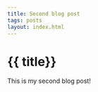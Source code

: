 ```yaml
---
title: Second blog post
tags: posts
layout: index.html
---
```

# {{ title}}

This is my second blog post!
